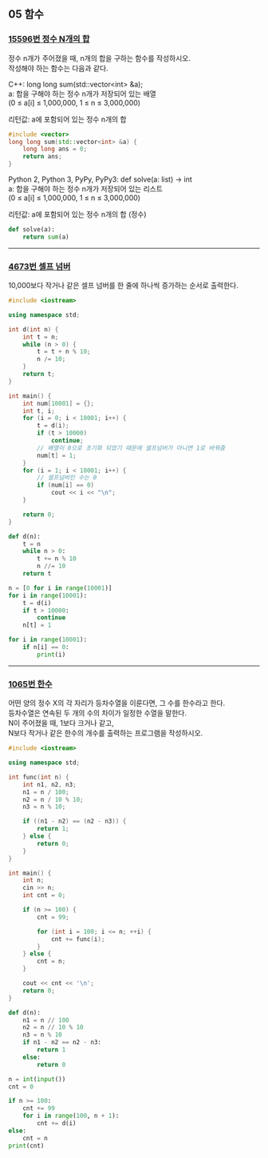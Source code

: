 ## 05 함수

### [15596번 정수 N개의 합](https://www.acmicpc.net/problem/15596)

정수 n개가 주어졌을 때, n개의 합을 구하는 함수를 작성하시오.  
작성해야 하는 함수는 다음과 같다.

C++: long long sum(std::vector\<int\> &a);  
a: 합을 구해야 하는 정수 n개가 저장되어 있는 배열  
(0 ≤ a\[i\] ≤ 1,000,000, 1 ≤ n ≤ 3,000,000)

리턴값: a에 포함되어 있는 정수 n개의 합

```cpp
#include <vector>
long long sum(std::vector<int> &a) {
	long long ans = 0;
	return ans;
}
```

Python 2, Python 3, PyPy, PyPy3: def solve(a: list) -> int  
a: 합을 구해야 하는 정수 n개가 저장되어 있는 리스트  
(0 ≤ a[i] ≤ 1,000,000, 1 ≤ n ≤ 3,000,000)

리턴값: a에 포함되어 있는 정수 n개의 합 (정수)

```python
def solve(a):
    return sum(a)
```

---

### [4673번 셀프 넘버](https://www.acmicpc.net/problem/4673)

10,000보다 작거나 같은 셀프 넘버를 한 줄에 하나씩 증가하는 순서로 출력한다.

```cpp
#include <iostream>

using namespace std;

int d(int n) {
    int t = n;
    while (n > 0) {
        t = t + n % 10;
        n /= 10;
    }
    return t;
}

int main() {
    int num[10001] = {};
    int t, i;
    for (i = 0; i < 10001; i++) {
        t = d(i);
        if (t > 10000)
            continue;
        // 배열이 0으로 초기화 되었기 때문에 셀프넘버가 아니면 1로 바꿔줌
        num[t] = 1;
    }
    for (i = 1; i < 10001; i++) {
        // 셀프넘버인 수는 0
        if (num[i] == 0)
            cout << i << "\n";
    }

    return 0;
}
```

```python
def d(n):
    t = n
    while n > 0:
        t += n % 10
        n //= 10
    return t

n = [0 for i in range(10001)]
for i in range(10001):
    t = d(i)
    if t > 10000:
        continue
    n[t] = 1

for i in range(10001):
    if n[i] == 0:
        print(i)
```

---

### [1065번 한수](https://www.acmicpc.net/problem/1065)

어떤 양의 정수 X의 각 자리가 등차수열을 이룬다면, 그 수를 한수라고 한다.  
등차수열은 연속된 두 개의 수의 차이가 일정한 수열을 말한다.  
N이 주어졌을 때, 1보다 크거나 같고,  
N보다 작거나 같은 한수의 개수를 출력하는 프로그램을 작성하시오.

```cpp
#include <iostream>

using namespace std;

int func(int n) {
    int n1, n2, n3;
    n1 = n / 100;
    n2 = n / 10 % 10;
    n3 = n % 10;

    if ((n1 - n2) == (n2 - n3)) {
        return 1;
    } else {
        return 0;
    }
}

int main() {
    int n;
    cin >> n;
    int cnt = 0;

    if (n >= 100) {
        cnt = 99;

        for (int i = 100; i <= n; ++i) {
            cnt += func(i);
        }
    } else {
        cnt = n;
    }

    cout << cnt << '\n';
    return 0;
}
```

```python
def d(n):
    n1 = n // 100
    n2 = n // 10 % 10
    n3 = n % 10
    if n1 - n2 == n2 - n3:
        return 1
    else:
        return 0

n = int(input())
cnt = 0

if n >= 100:
    cnt += 99
    for i in range(100, n + 1):
        cnt += d(i)
else:
    cnt = n
print(cnt)

```

